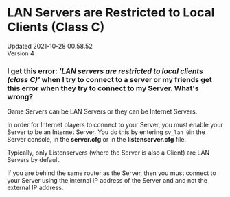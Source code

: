 # LAN Servers are Restricted to Local Clients (Class C)
Updated 2021-10-28 00.58.52  
Version 4  

### I get this error: *'LAN servers are restricted to local clients (class C)'* when I try to connect to a server or my friends get this error when they try to connect to my Server. What's wrong?
  
  
Game Servers can be LAN Servers or they can be Internet Servers.  
  
In order for Internet players to connect to your Server, you must enable your Server to be an Internet Server.  You do this by entering `sv_lan 0`in the Server console, in the **server.cfg** or in the **listenserver.cfg** file.  
  
Typically, only Listenservers (where the Server is also a Client) are LAN Servers by default.  
  
If you are behind the same router as the Server, then you must connect to your Server using the internal IP address of the Server and and not the external IP address.
